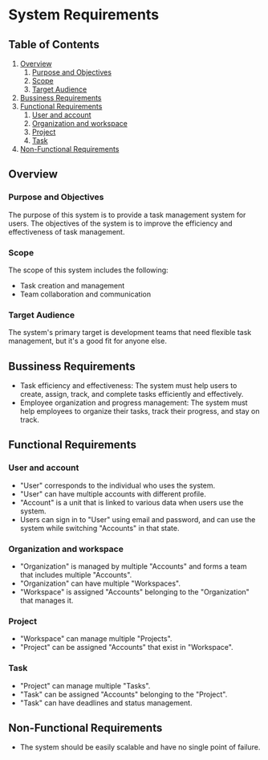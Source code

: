 # System Requirements


## Table of Contents

1. [Overview](#overview)
    1. [Purpose and Objectives](#purpose-and-objectives)
    1. [Scope](#scope)
    1. [Target Audience](#target-audience)
1. [Bussiness Requirements](#bussiness-requirements)
1. [Functional Requirements](#functional-requirements)
    1. [User and account](#user-and-account)
    1. [Organization and workspace](#organization-and-workspace)
    1. [Project](#project)
    1. [Task](#task)
1. [Non-Functional Requirements](#non-functional-requirements)


## Overview

### Purpose and Objectives

The purpose of this system is to provide a task management system for users.
The objectives of the system is to improve the efficiency and effectiveness of
task management.

### Scope

The scope of this system includes the following:

- Task creation and management
- Team collaboration and communication

### Target Audience

The system's primary target is development teams that need flexible task
management, but it's a good fit for anyone else.


## Bussiness Requirements

- Task efficiency and effectiveness: The system must help users to create,
  assign, track, and complete tasks efficiently and effectively.
- Employee organization and progress management: The system must help employees
  to organize their tasks, track their progress, and stay on track.


## Functional Requirements

### User and account

- "User" corresponds to the individual who uses the system.
- "User" can have multiple accounts with different profile.
- "Account" is a unit that is linked to various data when users use the system.
- Users can sign in to "User" using email and password, and can use the system
  while switching "Accounts" in that state.

### Organization and workspace

- "Organization" is managed by multiple "Accounts" and forms a team that
  includes multiple "Accounts".
- "Organization" can have multiple "Workspaces".
- "Workspace" is assigned "Accounts" belonging to the "Organization" that
  manages it.

### Project

- "Workspace" can manage multiple "Projects".
- "Project" can be assigned "Accounts" that exist in "Workspace".

### Task

- "Project" can manage multiple "Tasks".
- "Task" can be assigned "Accounts" belonging to the "Project".
- "Task" can have deadlines and status management.


## Non-Functional Requirements

- The system should be easily scalable and have no single point of failure.

